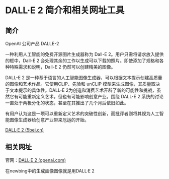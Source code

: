 # DALL·E 2 简介和相关网址工具

## 简介

OpenAI 公司产品 DALLE-2

一种利用人工智能的免费开源图片生成器称为 Dall-E 2。用户只需将请求放入提供的框中，Dall-E 2 会处理其余的工作以生成可以下载的照片。即使添加了规格和各种特殊需求和说明，Dall-E 2 仍然可以创建精美的图像。

DALL-E 2 是一种基于语言的人工智能图像生成器，可以根据文本提示创建高质量的图像和艺术作品。它使用CLIP、先验和 unCLIP 模型来生成图像，其质量取决于文本提示的具体性。DALL-E 2为创造和消费艺术开辟了新的可能性和挑战，虽然它有可能重新定义艺术，但也有可能影响创意产业。围绕 DALL-E 2 系统的讨论一直处于两极分化的状态，甚至在其推出了几个月后依旧如此。

有用户认为这是一项可以重新定义艺术的突破性创新，而批评者则将其视为人工智能图像生成器给创意产业带来厄运的开始。

[DALL·E 2 (5bei.cn)](https://www.5bei.cn/repair-picture-with-mouse.html)

## 相关网址

官网：[DALL·E 2 (openai.com)](https://openai.com/dall-e-2)

在newbing中的生成画像图像就是用DALL·E 2
